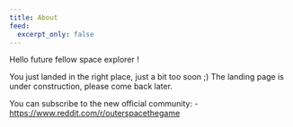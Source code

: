 ```yaml
---
title: About
feed:
  excerpt_only: false
---
```


Hello future fellow space explorer ! 

You just landed in the right place, just a bit too soon ;) 
The landing page is under construction, please come back later. 

You can subscribe to the new official community: - https://www.reddit.com/r/outerspacethegame
